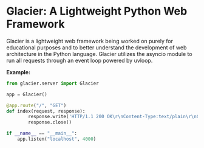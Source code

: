 # Glacier: A Lightweight Python Web Framework

Glacier is a lightweight web framework being worked on purely for educational purposes and to better understand the development of web architecture in the Python language. Glacier utilizes the asyncio module to run all requests through an event loop powered by uvloop.

**Example:**

```python
from glacier.server import Glacier

app = Glacier()

@app.route("/", "GET")
def index(request, response):
        response.write('HTTP/1.1 200 OK\r\nContent-Type:text/plain\r\nConnection:close\r\n\r\nTest, World!'.encode())
        response.close()

if __name__ == "__main__":
    app.listen("localhost", 4000)
```
